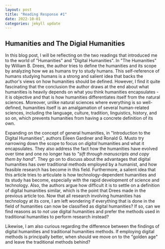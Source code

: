 ```yaml
---
layout: post
title: "Reading Response #1"
date: 2022-10-01
categories: jekyll update
---
```

## Humanities and The Digial Humanities

In this blog post, I will be reflecting on the two readings that introduced me to the world of "Humanities" and "Digital Humanities". In "The Humanities" by William B. Drees, the author tries to define the humanities and its scope by analyzing how we as humans try to study humans. This self-reference of humans studying humans is a strong and salient idea that backs the author's views on how humanities should be defined. However, I find it quite fascinating that the conclusion the author draws at the end about what humanities is heavily depends on what you think humanities encapsulates - it is objective and that is how humanities differentiates itself from the natural sciences. Moreover, unlike natural sciences where everything is so well-defined, humanities itself is an amalgamation of several human-related sciences, including the language, culture, tradition, linguistics, history, and so on, which prevents humanities from having a concrete definition of its own.

Expanding on the concept of general humanities, in "Introduction to the Digital Humanities", authors Eileen Gardiner and Ronald G. Musto try narrowing down the scope to focus on _digital_ humanities and what it encapsulates. They also address the fact how the humanities have evolved over time and one no longer has to _"sift through manuscripts and copy them by hand"_. They go on to discuss about the advantages that digital humanities has over traditional methods employed by a humanist, and how feasible research has become in this field. Furthermore, a salient idea that this article tries to articulate is how technology-dependent humanities and its study has become, especially with the rapid development of science and technology. Also, the authors argue how difficult it is to settle on a definition of digital humanities similar, which is the point that Drees made in the previous article too. Now that all research involving humanities has technology at its core, I am left wondering if everything that is done in the field of humanities can now be classified as digital humanities? If so, can we find reasons as to _not_ use digital humanities and prefer the methods used in traditional humanities to perform research instead?

Likewise, I am also curious regarding the difference between the findings of digital humanities and traditional humanities methods. If employing digital methods is principally better, when should we move on to the "golden age" and leave the traditional methods behind?